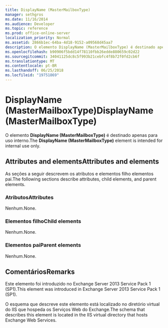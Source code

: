 ```yaml
---
title: DisplayName (MasterMailboxType)
manager: sethgros
ms.date: 11/16/2014
ms.audience: Developer
ms.topic: reference
ms.prod: office-online-server
localization_priority: Normal
ms.assetid: 2866b1ec-64ba-4d18-9152-a09568d45aa7
description: O elemento DisplayName (MasterMailboxType) é destinado apenas para uso interno.
ms.openlocfilehash: b90906f5bdd14f78110fbb26edde880659c02d22
ms.sourcegitcommit: 34041125dc8c5f993b21cebfc4f8b72f0fd2cb6f
ms.translationtype: MT
ms.contentlocale: pt-BR
ms.lasthandoff: 06/25/2018
ms.locfileid: "19751869"
---
```

# <a name="displayname-mastermailboxtype"></a><span data-ttu-id="c81b2-103">DisplayName (MasterMailboxType)</span><span class="sxs-lookup"><span data-stu-id="c81b2-103">DisplayName (MasterMailboxType)</span></span>

<span data-ttu-id="c81b2-104">O elemento **DisplayName (MasterMailboxType)** é destinado apenas para uso interno.</span><span class="sxs-lookup"><span data-stu-id="c81b2-104">The **DisplayName (MasterMailboxType)** element is intended for internal use only.</span></span> 

## <a name="attributes-and-elements"></a><span data-ttu-id="c81b2-105">Attributes and elements</span><span class="sxs-lookup"><span data-stu-id="c81b2-105">Attributes and elements</span></span>

<span data-ttu-id="c81b2-106">As seções a seguir descrevem os atributos e elementos filho elementos pai.</span><span class="sxs-lookup"><span data-stu-id="c81b2-106">The following sections describe attributes, child elements, and parent elements.</span></span>
  
### <a name="attributes"></a><span data-ttu-id="c81b2-107">Atributos</span><span class="sxs-lookup"><span data-stu-id="c81b2-107">Attributes</span></span>

<span data-ttu-id="c81b2-108">Nenhum.</span><span class="sxs-lookup"><span data-stu-id="c81b2-108">None.</span></span>
  
### <a name="child-elements"></a><span data-ttu-id="c81b2-109">Elementos filho</span><span class="sxs-lookup"><span data-stu-id="c81b2-109">Child elements</span></span>

<span data-ttu-id="c81b2-110">Nenhum.</span><span class="sxs-lookup"><span data-stu-id="c81b2-110">None.</span></span>
  
### <a name="parent-elements"></a><span data-ttu-id="c81b2-111">Elementos pai</span><span class="sxs-lookup"><span data-stu-id="c81b2-111">Parent elements</span></span>

<span data-ttu-id="c81b2-112">Nenhum.</span><span class="sxs-lookup"><span data-stu-id="c81b2-112">None.</span></span>
  
## <a name="remarks"></a><span data-ttu-id="c81b2-113">Comentários</span><span class="sxs-lookup"><span data-stu-id="c81b2-113">Remarks</span></span>

<span data-ttu-id="c81b2-114">Este elemento foi introduzido no Exchange Server 2013 Service Pack 1 (SP1).</span><span class="sxs-lookup"><span data-stu-id="c81b2-114">This element was introduced in Exchange Server 2013 Service Pack 1 (SP1).</span></span>
  
<span data-ttu-id="c81b2-115">O esquema que descreve este elemento está localizado no diretório virtual do IIS que hospeda os Serviços Web do Exchange.</span><span class="sxs-lookup"><span data-stu-id="c81b2-115">The schema that describes this element is located in the IIS virtual directory that hosts Exchange Web Services.</span></span>
  

